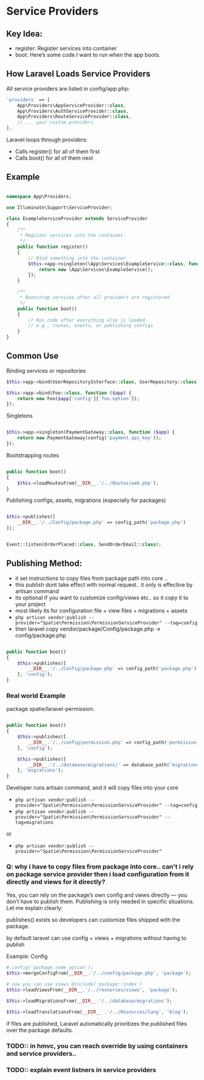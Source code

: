 # Service Providers


## Key Idea:
- register: Register services into container
- boot: Here’s some code I want to run when the app boots.

## How Laravel Loads Service Providers

All service providers are listed in config/app.php:
```php
'providers' => [
    App\Providers\AppServiceProvider::class,
    App\Providers\AuthServiceProvider::class,
    App\Providers\RouteServiceProvider::class,
    // ... your custom providers
],
```

Laravel loops through providers:
- Calls register() for all of them first
- Calls boot() for all of them next

## Example

```php

namespace App\Providers;

use Illuminate\Support\ServiceProvider;

class ExampleServiceProvider extends ServiceProvider
{
    /**
     * Register services into the container.
     */
    public function register()
    {
        // Bind something into the container
        $this->app->singleton(\App\Services\ExampleService::class, function ($app) {
            return new \App\Services\ExampleService();
        });
    }

    /**
     * Bootstrap services after all providers are registered.
     */
    public function boot()
    {
        // Run code after everything else is loaded
        // e.g., routes, events, or publishing configs
    }
}

```


## Common Use

Binding services or repositories

```php
$this->app->bind(UserRepositoryInterface::class, UserRepository::class);

$this->app->bind(Foo::class, function ($app) {
    return new Foo($app['config']['foo.option']);
});
```

Singletons

```php

$this->app->singleton(PaymentGateway::class, function ($app) {
    return new PaymentGateway(config('payment.api_key'));
});

```

Bootstrapping routes

```php

public function boot()
{
    $this->loadRoutesFrom(__DIR__.'/../Routes/web.php');
}

```

Publishing configs, assets, migrations (especially for packages)

```php

$this->publishes([
    __DIR__.'/../Config/package.php' => config_path('package.php')
]);

```


```php

Event::listen(OrderPlaced::class, SendOrderEmail::class);

```


## Publishing Method:

- it set instructions to copy files from package path into core .. 
- this publish dont take effect with normal request.. it only is effective by artisan command
- its optional if you want to customize config/views etc.. so it copy it to your project
- most likely its for configuration file + view files + migrations + assets
- `php artisan vendor:publish --provider="Spatie\Permission\PermissionServiceProvider" --tag=config`
- then laravel copy vendor/package/Config/package.php  →  config/package.php


```php

public function boot()
{
    $this->publishes([
        __DIR__.'/../Config/package.php' => config_path('package.php'),
    ], 'config');
}

```

### Real world Example


package spatie/laravel-permission.

```php

public function boot()
{
    $this->publishes([
        __DIR__.'/../config/permission.php' => config_path('permission.php'),
    ], 'config');

    $this->publishes([
        __DIR__.'/../database/migrations/' => database_path('migrations')
    ], 'migrations');
}

```

Developer runs artisan command, and it will copy files into your core

- `php artisan vendor:publish --provider="Spatie\Permission\PermissionServiceProvider" --tag=config`
- `php artisan vendor:publish --provider="Spatie\Permission\PermissionServiceProvider" --tag=migrations`

or

- `php artisan vendor:publish --provider="Spatie\Permission\PermissionServiceProvider"`

### Q: why i have to copy files from package into core.. can't i rely on package service provider then i load configuration from it directly and views for it directly?

Yes, you can rely on the package’s own config and views directly — you don’t have to publish them. Publishing is only needed in specific situations. Let me explain clearly:

publishes() exists so developers can customize files shipped with the package.

by default laravel can use config + views + migrations without having to publish

Example: Config

```php
# config('package.some_option');
$this->mergeConfigFrom(__DIR__.'/../config/package.php', 'package');

# now you can use views @include('package::index')
$this->loadViewsFrom(__DIR__.'/../resources/views', 'package');

$this->loadMigrationsFrom(__DIR__.'/../database/migrations');

$this->loadTranslationsFrom(__DIR__ .'/../Resources/lang', 'blog');
```

if files are published, Laravel automatically prioritizes the published files over the package defaults.



### TODO:: in hmvc, you can reach override by using containers and service providers..

### TODO:: explain event listners in service providers
